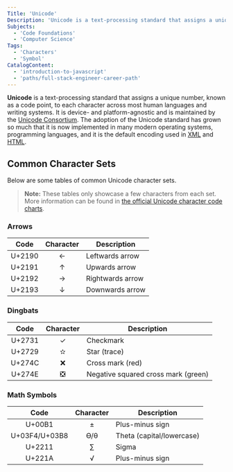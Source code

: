 ```yaml
---
Title: 'Unicode'
Description: 'Unicode is a text-processing standard that assigns a unique number to each character across most human languages and writing systems.'
Subjects:
  - 'Code Foundations'
  - 'Computer Science'
Tags:
  - 'Characters'
  - 'Symbol'
CatalogContent:
  - 'introduction-to-javascript'
  - 'paths/full-stack-engineer-career-path'
---
```


**Unicode** is a text-processing standard that assigns a unique number, known as a code point, to each character across most human languages and writing systems. It is device- and platform-agnostic and is maintained by the [Unicode Consortium](https://home.unicode.org/). The adoption of the Unicode standard has grown so much that it is now implemented in many modern operating systems, programming languages, and it is the default encoding used in [XML](https://www.codecademy.com/resources/docs/general/xml) and [HTML](https://www.codecademy.com/resources/docs/html).

## Common Character Sets

Below are some tables of common Unicode character sets.

> **Note:** These tables only showcase a few characters from each set. More information can be found in [the official Unicode character code charts](https://www.unicode.org/charts).

### Arrows

|  Code  | Character | Description      |
| :----: | :-------: | ---------------- |
| U+2190 |     ←     | Leftwards arrow  |
| U+2191 |     ↑     | Upwards arrow    |
| U+2192 |     →     | Rightwards arrow |
| U+2193 |     ↓     | Downwards arrow  |

### Dingbats

|  Code  | Character | Description                         |
| :----: | :-------: | ----------------------------------- |
| U+2731 |     ✓     | Checkmark                           |
| U+2729 |     ✫     | Star (trace)                        |
| U+274C |    ❌     | Cross mark (red)                    |
| U+274E |    ❎     | Negative squared cross mark (green) |

### Math Symbols

|     Code      | Character | Description               |
| :-----------: | :-------: | ------------------------- |
|    U+00B1     |     ±     | Plus-minus sign           |
| U+03F4/U+03B8 |    ϴ/θ    | Theta (capital/lowercase) |
|    U+2211     |     ∑     | Sigma                     |
|    U+221A     |     √     | Plus-minus sign           |
